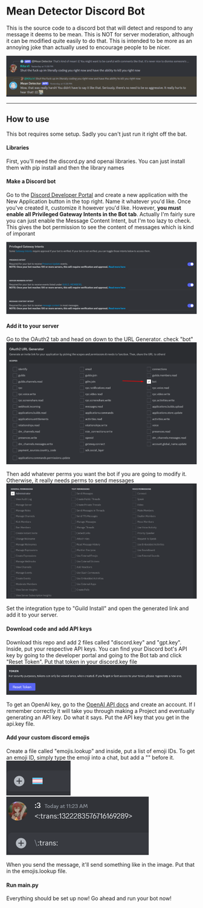 # Mean Detector Discord Bot
This is the source code to a discord bot that will detect and respond to any message it deems to be mean. This is NOT for server moderation, although it can be modified quite easily to do that. This is intended to be more as an annoying joke than actually used to encourage people to be nicer.

![Example of the bot responding to a mean message.](images/example.png)

<hr>

## How to use
This bot requires some setup. Sadly you can't just run it right off the bat. 

#### Libraries
First, you'll need the discord\.py and openai libraries. You can just install them with pip install and then the library names

#### Make a Discord bot
Go to the [Discord Developer Portal](https://discord.com/developers/applications) and create a new application with the New Application button in the top right. Name it whatever you'd like. Once you've created it, customize it however you'd like. However, <b>you must enable all Privileged Gateway Intents in the Bot tab</b>. Actually I'm fairly sure you can just enable the Message Content Intent, but I'm too lazy to check. This gives the bot permission to see the content of messages which is kind of imporant

![Check these three](images/intents.png)

#### Add it to your server

Go to the OAuth2 tab and head on down to the URL Generator. check "bot"
![Check "bot" in the OAuth2 link generator](images/oauth2_bot.png)

Then add whatever perms you want the bot if you are going to modify it. Otherwise, it really needs perms to send messages
![Give it whatever perms you'd like](images/oauth2_perms.png)

Set the integration type to "Guild Install" and open the generated link and add it to your server.

#### Download code and add API keys
Download this repo and add 2 files called "discord.key" and "gpt.key". Inside, put your respective API keys. You can find your Discord bot's API key by going to the developer portal and going to the Bot tab and click "Reset Token". Put that token in your discord.key file
![Button to access your Discord API key](images/bottoken.png)

To get an OpenAI key, go to the [OpenAI API docs](https://platform.openai.com/docs/overview) and create an account. If I remember correctly it will take you through making a Project and eventually generating an API key. Do what it says. Put the API key that you get in the api.key file.

#### Add your custom discord emojis
Create a file called "emojis.lookup" and inside, put a list of emoji IDs. To get an emoji ID, simply type the emoji into a chat, but add a "\" before it.
![Type the emoji](images/typeemoji.png) ![Add backslash and send](images/addbackslash.png)

When you send the message, it'll send something like in the image. Put that in the emojis.lookup file.

#### Run main\.py
Everything should be set up now! Go ahead and run your bot now!